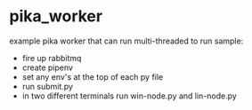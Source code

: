 # pika_worker
example pika worker that can run multi-threaded
to run sample:
 - fire up rabbitmq
 - create pipenv
 - set any env's at the top of each py file
 - run submit.py
 - in two different terminals run win-node.py and lin-node.py
